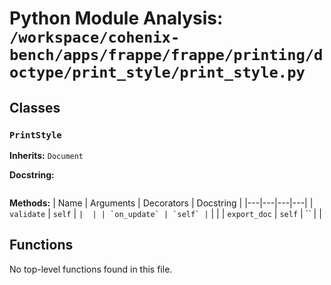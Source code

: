 # Python Module Analysis: `/workspace/cohenix-bench/apps/frappe/frappe/printing/doctype/print_style/print_style.py`

## Classes

### `PrintStyle`
**Inherits:** `Document`


**Docstring:**
```

```

**Methods:**
| Name | Arguments | Decorators | Docstring |
|---|---|---|---|
| `validate` | `self` | `` |  |
| `on_update` | `self` | `` |  |
| `export_doc` | `self` | `` |  |





## Functions

No top-level functions found in this file.
